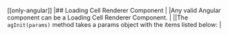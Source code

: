 [[only-angular]]
|## Loading Cell Renderer Component
|
|Any valid Angular component can be a Loading Cell Renderer Component.
|
||The `agInit(params)` method takes a params object with the items listed below:
|

